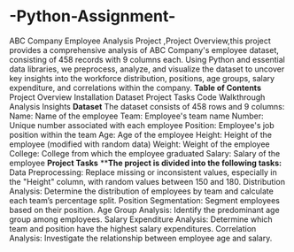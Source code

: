 # -Python-Assignment-
ABC Company Employee Analysis Project ,Project Overview,this project provides a comprehensive analysis of ABC Company's employee dataset, consisting of 458 records with 9 columns each. Using Python and essential data libraries, we preprocess, analyze, and visualize the dataset to uncover key insights into the workforce distribution, positions, age groups, salary expenditure, and correlations within the company.
**Table of Contents**
Project Overview
Installation
Dataset
Project Tasks
Code Walkthrough
Analysis Insights
**Dataset**
The dataset consists of 458 rows and 9 columns:
Name: Name of the employee
Team: Employee's team name
Number: Unique number associated with each employee
Position: Employee's job position within the team
Age: Age of the employee
Height: Height of the employee (modified with random data)
Weight: Weight of the employee
College: College from which the employee graduated
Salary: Salary of the employee
**Project Tasks**
****The project is divided into the following tasks:**
Data Preprocessing: Replace missing or inconsistent values, especially in the "Height" column, with random values between 150 and 180.
Distribution Analysis: Determine the distribution of employees by team and calculate each team’s percentage split.
Position Segmentation: Segment employees based on their position.
Age Group Analysis: Identify the predominant age group among employees.
Salary Expenditure Analysis: Determine which team and position have the highest salary expenditures.
Correlation Analysis: Investigate the relationship between employee age and salary.
